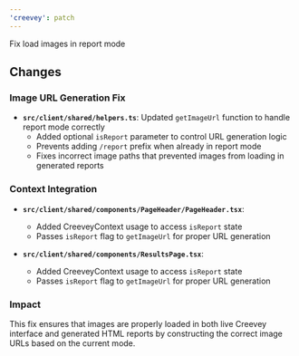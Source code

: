 ```yaml
---
'creevey': patch
---
```


Fix load images in report mode

## Changes

### Image URL Generation Fix

- **`src/client/shared/helpers.ts`**: Updated `getImageUrl` function to handle report mode correctly
  - Added optional `isReport` parameter to control URL generation logic
  - Prevents adding `/report` prefix when already in report mode
  - Fixes incorrect image paths that prevented images from loading in generated reports

### Context Integration

- **`src/client/shared/components/PageHeader/PageHeader.tsx`**:

  - Added CreeveyContext usage to access `isReport` state
  - Passes `isReport` flag to `getImageUrl` for proper URL generation

- **`src/client/shared/components/ResultsPage.tsx`**:
  - Added CreeveyContext usage to access `isReport` state
  - Passes `isReport` flag to `getImageUrl` for proper URL generation

### Impact

This fix ensures that images are properly loaded in both live Creevey interface and generated HTML reports by constructing the correct image URLs based on the current mode.
